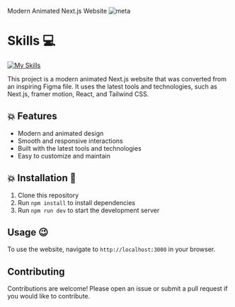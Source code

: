 Modern Animated Next.js Website
![meta](https://github.com/alaa22333/metaversus-nextjs/assets/87030668/24a38bb2-e512-4734-bb32-dc9fa60e9df0)
# Skills :computer:

 [![My Skills](https://skillicons.dev/icons?i=react,html,css,firebase,tailwindcss,mui,nextjs)](https://skillicons.dev)




This project is a modern animated Next.js website that was converted from an inspiring Figma file. It uses the latest tools and technologies, such as Next.js, framer motion, React, and Tailwind CSS.

## :collision: Features

- Modern and animated design
- Smooth and responsive interactions
- Built with the latest tools and technologies
- Easy to customize and maintain

## :collision: Installation :rocket:

1. Clone this repository
2. Run `npm install` to install dependencies
3. Run `npm run dev` to start the development server

## Usage :wink:

To use the website, navigate to `http://localhost:3000` in your browser. 

## Contributing

Contributions are welcome! Please open an issue or submit a pull request if you would like to contribute.
